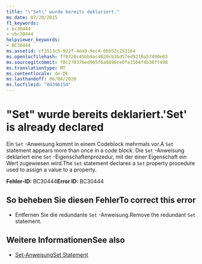 ```yaml
---
title: "\"Set\" wurde bereits deklariert."
ms.date: 07/20/2015
f1_keywords:
- bc30444
- vbc30444
helpviewer_keywords:
- BC30444
ms.assetid: cf3513c5-922f-4ea9-9ec4-0bb52c253164
ms.openlocfilehash: ff0728c45bb9ac4020cb3bd57ed9210a57490e03
ms.sourcegitcommit: f8c270376ed905f6a8896ce0fe25b4f4b38ff498
ms.translationtype: MT
ms.contentlocale: de-DE
ms.lasthandoff: 06/04/2020
ms.locfileid: "84396154"
---
```

# <a name="set-is-already-declared"></a><span data-ttu-id="2b3a0-102">"Set" wurde bereits deklariert.</span><span class="sxs-lookup"><span data-stu-id="2b3a0-102">'Set' is already declared</span></span>
<span data-ttu-id="2b3a0-103">Ein `Set` -Anweisung kommt in einem Codeblock mehrmals vor.</span><span class="sxs-lookup"><span data-stu-id="2b3a0-103">A `Set` statement appears more than once in a code block.</span></span> <span data-ttu-id="2b3a0-104">Die `Set` -Anweisung deklariert eine `Set` -Eigenschaftenprozedur, mit der einer Eigenschaft ein Wert zugewiesen wird.</span><span class="sxs-lookup"><span data-stu-id="2b3a0-104">The `Set` statement declares a `Set` property procedure used to assign a value to a property.</span></span>  
  
 <span data-ttu-id="2b3a0-105">**Fehler-ID:** BC30444</span><span class="sxs-lookup"><span data-stu-id="2b3a0-105">**Error ID:** BC30444</span></span>  
  
## <a name="to-correct-this-error"></a><span data-ttu-id="2b3a0-106">So beheben Sie diesen Fehler</span><span class="sxs-lookup"><span data-stu-id="2b3a0-106">To correct this error</span></span>  
  
- <span data-ttu-id="2b3a0-107">Entfernen Sie die redundante `Set` -Anweisung.</span><span class="sxs-lookup"><span data-stu-id="2b3a0-107">Remove the redundant `Set` statement.</span></span>  
  
## <a name="see-also"></a><span data-ttu-id="2b3a0-108">Weitere Informationen</span><span class="sxs-lookup"><span data-stu-id="2b3a0-108">See also</span></span>

- [<span data-ttu-id="2b3a0-109">Set-Anweisung</span><span class="sxs-lookup"><span data-stu-id="2b3a0-109">Set Statement</span></span>](../language-reference/statements/set-statement.md)
